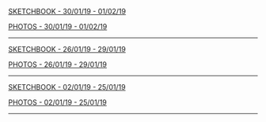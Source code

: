 [SKETCHBOOK - 30/01/19 - 01/02/19 ](https://github.com/isaac-art/Braidboard/tree/master/SKETCHBOOK/300119_010219)

[PHOTOS - 30/01/19 - 01/02/19 ](https://github.com/isaac-art/Braidboard/tree/master/PHOTOS/300119_010219)

<hr>

[SKETCHBOOK - 26/01/19 - 29/01/19 ](https://github.com/isaac-art/Braidboard/tree/master/SKETCHBOOK/260119_290119)

[PHOTOS - 26/01/19 - 29/01/19 ](https://github.com/isaac-art/Braidboard/tree/master/PHOTOS/260119_290119)

<hr>

[SKETCHBOOK - 02/01/19 - 25/01/19 ](https://github.com/isaac-art/Braidboard/tree/master/SKETCHBOOK/020119_250119)

[PHOTOS - 02/01/19 - 25/01/19 ](https://github.com/isaac-art/Braidboard/tree/master/PHOTOS/020119_250119)

<hr>
